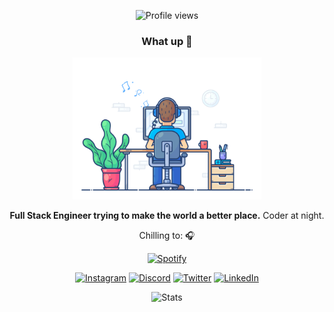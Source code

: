 <div align="center">

<!-- Profile Views Counter -->

![Profile views](https://gpvc.arturio.dev/notsotraumatiq?v=3)

### What up 👋

<img src="https://raw.githubusercontent.com/notsotraumatiq/notsotraumatiq/master/feel_good.gif" alt="Feel Good" width="60%">

**Full Stack Engineer trying to make the world a better place.**
Coder at night.

Chilling to: 🎧

[![Spotify](https://spotify-readme.sp-xd.vercel.app/api/spotify)](https://open.spotify.com/user/1231349657)

<!--- Links --->
<!--- You can adjust the width of the logos as needed --->

[<img src="https://raw.githubusercontent.com/hussainweb/hussainweb/main/icons/instagram.png" alt="Instagram" width="22px">](https://www.instagram.com/notsotraumatiq/)
[<img src="https://raw.githubusercontent.com/peterthehan/peterthehan/master/assets/discord.svg" alt="Discord" width="22px">](https://discord.gg/579168426170515467)
[<img src="https://raw.githubusercontent.com/peterthehan/peterthehan/master/assets/twitter.svg" alt="Twitter" width="22px">](https://twitter.com/notsotraumatiq)
[<img src="https://raw.githubusercontent.com/peterthehan/peterthehan/master/assets/linkedin.svg" alt="LinkedIn" width="22px">](https://www.linkedin.com/in/notsotraumatiq/)

![Stats](https://github-readme-stats.vercel.app/api?username=notsotraumatiq&theme=dark&show_icons=true&bg_color=1a1a1a&icon_color=a0ffff)

</div>

